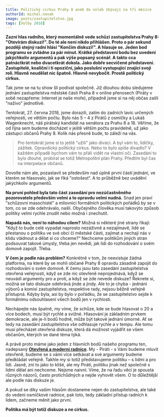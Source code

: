 ```yaml
---
title: Politický cirkus Prahy 8 aneb do voleb zbývají na tři měsíce
authorId: michal.novak
image: posts/zastupitelstvo.jpg
tags: [Volby 2018]
---
```


**Zazní hlas radního, který momentálně vede schůzi zastupitelstva Prahy 8: "Otevírám diskuzi!". Do té ale není nikdo přihlášen. Proto o pár sekund později stejný radní hlásí "Končím diskuzi!". A hlasuje se. Jeden bod programu se zvládne za pár minut. Krátké představení bodu bez uvedení jakýchkoliv argumentů a pak výše popsaný scénář. A takto cca patnáctkrát nebo dvacetkrát dokola. Jako dobře secvičené představení. Zastupitelé, koaliční i ti opoziční, jako poslušní vystupující znající svoji roli. Hlavně neudělat nic špatně. Hlavně nevybočit. Prostě politický cirkus.**

Tak jsme se na tu  show šli podívat společně. Již dlouhou dobu sledujeme jednání zastupitelstva městské části Praha 8 v online přenosech (Piráty v sobě nezapřeme: Internet je naše moře), případně jsme si na něj občas zašli "naživo" jednotlivě.

Tentokrát, 27. června 2018, jsme dorazili, zatím do zadních lavic určených veřejnosti, ve větším počtu. Bylo nás 5 – 4 z Pirátů z osmičky a Lukáš Wagenknecht, náš pirátský kandidát na senátora za Prahu 8 a 18. Věříme, že od října sem budeme docházet v ještě větším počtu pravidelně, už jako zástupci občanů Prahy 8. Kolik nás přesně bude, to záleží na vás.

>Pro tentokrát jsme si to ještě "užili" jako diváci. A byl vám to, lidičky, zážitek. Opravdický politický cirkus. Nebo to bylo spíše divadlo? V každém případě bychom vám to přáli vidět na vlastní oči. Zasedání to bylo dlouhé, probíral se totiž Metropolitní plán Prahy. Předtím byl čas na interpelace občanů. 

Dovolte nám ale, pozastavit se především nad úplně první částí jednání, ve kterém se hlasovalo, jak se říká "ostošest“. A to průběžně bez uvádění jakýchkoliv argumentů.

**Na první pohled byla tato část zasedání pro nezúčastněného pozorovatele především velmi a to opravdu velmi nudná.** Snad jen praví "schůzovní masochisté" a milovníci formálních politických pořádků by se v tom, co se zde odehrávalo, našli. Obyčejného člověka musí takovýto způsob politiky velmi rychle znudit nebo možná i znechutit.

**Napadá nás, není to náhodou cílem?** Možná si některé jiné strany říkají: "Když to bude celé vypadat naprosto nezáživně a nezajímavě, lidé se přestanou o politiku ve své obci či městské části, zajímat a nechají nás v klidu vládnout a dělat si co chceme?“ Nechceme politikům jiných stran podsouvat takové úmysly, třeba jen nevědí, jak lidi do rozhodování o svém domově zapojit. Třeba. 

**V čem je podle nás problém?** Konkrétně v tom, že neexistuje žádná platforma, na které by se mohli občané Prahy 8 opravdu zásadně zapojit do rozhodování o svém domově. K čemu jsou tato zasedání zastupitelstva otevřená veřejnosti, když se zde nic otevřeně neprojednává, když se neuvádí argumenty pro a proti, a když se zde nevede diskuze? Řeknete si, možná se tato diskuze odehrává jinde a jindy. Ale to je chyba - jednání výborů a komisí zastupitelstva, respektive rady, nejsou běžně veřejně přístupná. Kdyby byla, asi by bylo v pořádku, že se zastupitelstvo sejde k formálnímu odsouhlasení všech bodů jen v rychlosti.

Nechápejte nás špatně, my víme, že schůze, kde se bude hlasovat o 20 a více bodech, musí být rychlé a svižné. Hlasování je základním prvkem demokracie, ale je-li bodů hodně, může být takové jednání úmorné. Ať se tedy na zasedání zastupitelstva vše odhlasuje rychle a v tempu. Ale tomu musí přecházet otevřená diskuze, která dá možnost vyjádřit se všem občanům, kterých se dané téma týká.

A právě proto máme jako jeden z hlavních bodů našeho programu ten, nadepsaný **[Otevřená a moderní radnice](https://praha8.pirati.cz/volby/2018-komunalni/otevrena-radnice.html)**. My - Piráti - s Vámi budeme mluvit otevřeně, budeme se s vámi více setkávat a své argumenty budeme předkládat veřejně. Takhle my si totiž představujeme politiku – s lidmi a pro lidi. Jasně, zní to jako to klišé, ale my Piráti, politiku jinak než společně s lidmi dělat ani nechceme. Nejsme naivní. Víme, že na řadu věcí je spousta různých názorů, často protichůdných a nejde vyhovět všem. O to důležitější ale podle nás diskuze je.

A pokud se díky vašim hlasům dostaneme nejen do zastupitelstva, ale také do vedení osmičkové radnice, pak toto, tedy základní přístup radních k lidem, začneme měnit jako první.

**Politika má být totiž diskuze a ne cirkus.**

